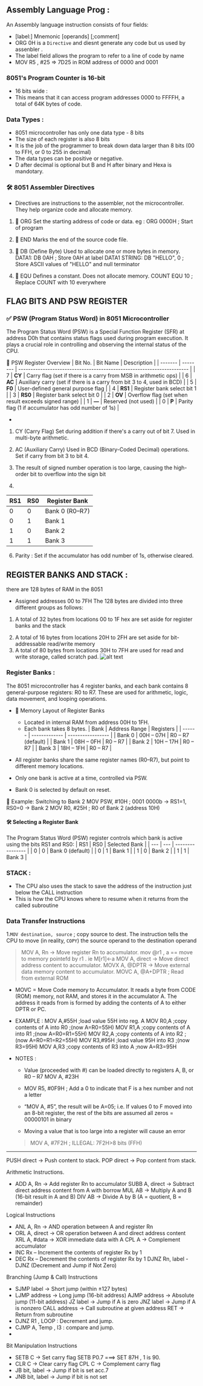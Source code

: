 ## Assembly Language Prog :
An Assembly language instruction consists of four fields:
- [label:] Mnemonic [operands] [;comment]
- ORG 0H is a `Directive` and diesnt generate any code but us used by assenbler .
- The label field allows the program to refer to a line of code by name
 - MOV R5 , #25 => 7D25 in ROM address of 0000 and 0001

### 8051's Program Counter is 16-bit
   -  16 bits wide : 
   - This means that it can access program addresses 0000 to FFFFH, a total of 64K bytes of code.

### Data Types :
- 8051 microcontroller has only one data type - 8 bits
- The size of each register is also 8 bits
- It is the job of the programmer to break down data larger than 8 bits (00 to FFH, or 0 to 255 in decimal)
- The data types can be positive or negative.
- D after decimal is optional but B and H after binary and Hexa is mandotary.
 
### 🛠️ 8051 Assembler Directives
- Directives are instructions to the assembler, not the microcontroller. They help organize code and allocate memory.

1. 📍 ORG
Set the starting address of code or data.
eg : ORG 0000H ; Start of program

2. 📍 END
Marks the end of the source code file.

3. 📍 DB (Define Byte)
Used to allocate one or more bytes in memory.
DATA1: DB 0AH    ; Store 0AH at label DATA1
STRING: DB "HELLO", 0  ; Store ASCII values of "HELLO" and null terminator

4. 📍 EQU
Defines a constant. Does not allocate memory.
COUNT EQU 10    ; Replace COUNT with 10 everywhere

## FLAG BITS AND PSW REGISTER

### ✅ PSW (Program Status Word) in 8051 Microcontroller
The Program Status Word (PSW) is a Special Function Register (SFR) at address D0h that contains status flags used during program execution. It plays a crucial role in controlling and observing the internal status of the CPU.

📌 PSW Register Overview
| Bit No. | Bit Name | Description                                                            |
| ------- | -------- | ---------------------------------------------------------------------- |
| 7       | **CY**   | Carry flag (set if there is a carry from MSB in arithmetic ops)        |
| 6       | **AC**   | Auxiliary carry (set if there is a carry from bit 3 to 4, used in BCD) |
| 5       | **F0**   | User-defined general purpose flag                                      |
| 4       | **RS1**  | Register bank select bit 1                                             |
| 3       | **RS0**  | Register bank select bit 0                                             |
| 2       | **OV**   | Overflow flag (set when result exceeds signed range)                   |
| 1       | **—**    | Reserved (not used)                                                    |
| 0       | **P**    | Parity flag (1 if accumulator has odd number of 1s)                    |

- 
1. CY (Carry Flag)
Set during addition if there's a carry out of bit 7.
Used in multi-byte arithmetic.

2. AC (Auxiliary Carry)
Used in BCD (Binary-Coded Decimal) operations.
Set if carry from bit 3 to bit 4.

3. The result of signed number operation is too large, causing the high-order bit to overflow into the sign bit

4. 
| RS1 | RS0 | Register Bank  |
| --- | --- | -------------- |
| 0   | 0   | Bank 0 (R0–R7) |
| 0   | 1   | Bank 1         |
| 1   | 0   | Bank 2         |
| 1   | 1   | Bank 3         |

6. Parity : Set if the accumulator has odd number of 1s, otherwise cleared.

## REGISTER BANKS AND STACK :
there are 128 bytes of RAM in the 8051
- Assigned addresses 00 to 7FH
The 128 bytes are divided into three different groups as follows:
1) A total of 32 bytes from locations 00 to 1F hex are set aside for register banks and the stack
2. A total of 16 bytes from locations 20H to 2FH are set aside for bit-addressable read/write memory
3. A total of 80 bytes from locations 30H to 7FH are used for read and write storage, called scratch pad.
![alt text](image-1.png)


### Register Banks : 
The 8051 microcontroller has 4 register banks, and each bank contains 8 general-purpose registers: R0 to R7. These are used for arithmetic, logic, data movement, and looping operations.
- 🧠 Memory Layout of Register Banks
  - Located in internal RAM from address 00H to 1FH.
  - Each bank takes 8 bytes.
| Bank   | Address Range | Registers         |
| ------ | ------------- | ----------------- |
| Bank 0 | 00H – 07H     | R0 – R7 (default) |
| Bank 1 | 08H – 0FH     | R0 – R7           |
| Bank 2 | 10H – 17H     | R0 – R7           |
| Bank 3 | 18H – 1FH     | R0 – R7           |

- All register banks share the same register names (R0–R7), but point to different memory locations.
- Only one bank is active at a time, controlled via PSW.
- Bank 0 is selected by default on reset.

🔧 Example: Switching to Bank 2
MOV PSW, #10H   ; 0001 0000b → RS1=1, RS0=0 → Bank 2
MOV R0, #25H    ; R0 of Bank 2 (address 10H)


#### 🛠️ Selecting a Register Bank
The Program Status Word (PSW) register controls which bank is active using the bits RS1 and RS0:
| RS1 | RS0 | Selected Bank    |
| --- | --- | ---------------- |
| 0   | 0   | Bank 0 (default) |
| 0   | 1   | Bank 1           |
| 1   | 0   | Bank 2           |
| 1   | 1   | Bank 3           |


### STACK : 
- The CPU also uses the stack to save the address of the instruction just below the CALL instruction 
- This is how the CPU knows where to resume when it returns from the called subroutine




### Data Transfer Instructions

1.` MOV destination, source `
; copy source to dest.
The instruction tells the CPU to move (in reality, `COPY`) the source operand to the destination operand

> MOV A, Rn → Move register Rn to accumulator.
> mov @r1 , a == move to memory pointefd by r1 .
ie M[r1]<-a
> MOV A, direct → Move direct address content to accumulator.
> MOVX A, @DPTR → Move external data memory content to accumulator.
> MOVC A, @A+DPTR      ; Read from external ROM
- MOVC = Move Code memory to Accumulator.
It reads a byte from CODE (ROM) memory, not RAM, and stores it in the accumulator A.
The address it reads from is formed by adding the contents of A to either DPTR or PC.


- EXAMPLE :
MOV A,#55H ;load value 55H into reg. A
MOV R0,A ;copy contents of A into R0 ;(now A=R0=55H)
MOV R1,A ;copy contents of A into R1 ;(now A=R0=R1=55H)
MOV R2,A ;copy contents of A into R2 ;(now A=R0=R1=R2=55H)
MOV R3,#95H ;load value 95H into R3 ;(now R3=95H)
MOV A,R3 ;copy contents of R3 into A ;now A=R3=95H

- NOTES :
  - Value (proceeded with #) can be loaded directly to registers A, B, or R0 – R7
   MOV A, #23H
  
  - MOV R5, #0F9H  ; Add a 0 to indicate that F is a hex number and not a letter 

  - “MOV A, #5”, the result will be A=05; i.e.  If values 0 to F moved into an 8-bit register, the rest of the bits are assumed all zeros = 00000101 in binary

  - Moving a value that is too large into a register will cause an error
  > MOV A, #7F2H ; ILLEGAL: 7F2H>8 bits (FFH)

--- 

PUSH direct → Push content to stack.
POP direct → Pop content from stack.

Arithmetic Instructions.
- ADD A, Rn → Add register Rn to accumulator
SUBB A, direct → Subtract direct address content from A with borrow
MUL AB → Multiply A and B (16-bit result in A and B)
DIV AB → Divide A by B (A = quotient, B = remainder)


Logical Instructions
- ANL A, Rn → AND operation between A and register Rn
- ORL A, direct → OR operation between A and direct address content
XRL A, #data → XOR immediate data with A
CPL A → Complement accumulator
- INC Rx – Increment the contents of register Rx by 1
- DEC Rx – Decrement the contents of register Rx by 1
DJNZ Rn, label - DJNZ (Decrement and Jump if Not Zero)

Branching (Jump & Call) Instructions
- SJMP label → Short jump (within ±127 bytes)
- LJMP address → Long jump (16-bit address)
AJMP address → Absolute jump (11-bit address)
JZ label → Jump if A is zero
JNZ label → Jump if A is nonzero
CALL address → Call subroutine at given address
RET → Return from subroutine
-  DJNZ R1 , LOOP : 
Decrement and jump.
- CJMP A, Temp , l3 : 
compare and jump.
- 


Bit Manipulation Instructions
- SETB C → Set carry flag
  SETB P0.7  ===> SET 87H , 1 is 90.
- CLR C → Clear carry flag
CPL C → Complement carry flag
- JB bit, label → Jump if bit is set
acc.7
- JNB bit, label → Jump if bit is not set